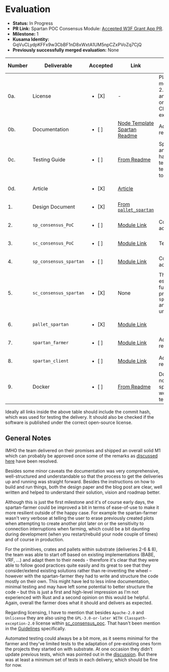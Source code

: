 # Evaluation

- **Status:** In Progress
- **PR Link:** Spartan POC Consensus Module: [Accepted W3F Grant App PR](https://github.com/w3f/Open-Grants-Program/pull/357).
- **Milestone:** 1
- **Kusama Identity:** GqVuCLydpKFFx9w3CbBF1nD8xWxtA1UM5npCZxPVoZq7CjQ
- **Previously successfully merged evaluation:** None

| Number | Deliverable            | Accepted              | Link                                                                                                                                                    | Evaluation Notes                                                                               |
| ------ | ---------------------- | --------------------- | ------------------------------------------------------------------------------------------------------------------------------------------------------- | ---------------------------------------------------------------------------------------------- |
| 0a.    | License                | <ul><li>[X]</li></ul> | -                                                                                                                                                       | Placed in each module: Apache 2.0, Unlicense and GPL-3.0-or-later WITH Classpath-exception-2.0 |
| 0b.    | Documentation          | <ul><li>[ ]</li></ul> | [Node Template Spartan Readme](https://github.com/subspace/substrate/blob/a88f2703ee153cdb5ae67e6e047bc86076370b60/bin/node-template-spartan/README.md) | Adjustments requested                                                                          |
| 0c.    | Testing Guide          | <ul><li>[ ]</li></ul> | [From Readme](https://github.com/subspace/substrate/blob/a88f2703ee153cdb5ae67e6e047bc86076370b60/bin/node-template-spartan/README.md#run-tests)        | Spartan, PoC, and Farmer all have minimal tests, one set of tests still needs to be delivered  |
| 0d.    | Article                | <ul><li>[X]</li></ul> | [Article](https://medium.com/@jeremiahwagstaff/bringing-poc-consensus-to-substrate-d49d49a912bd)                                                        |                                                                                                |
| 1.     | Design Document        | <ul><li>[X]</li></ul> | [From `pallet_spartan`](https://github.com/subspace/substrate/blob/a88f2703ee153cdb5ae67e6e047bc86076370b60/frame/spartan/design.md)                    |                                                                                                |
| 2.     | `sp_consensus_PoC`     | <ul><li>[ ]</li></ul> | [Module Link](https://github.com/subspace/substrate/tree/bfe9476526780ba4182d518764bc11e320222cc5/primitives/consensus/poc)                             | Copyright/Author adjustments                                                                   |
| 3.     | `sc_consensus_PoC`     | <ul><li>[ ]</li></ul> | [Module Link](https://github.com/subspace/substrate/tree/a48694d8a31afb369bdaa57d34a80e52f8c8445b/client/consensus/poc)                                 | Tests missing                                                                                  |
| 4.     | `sp_consensus_spartan` | <ul><li>[ ]</li></ul> | [Module Link](https://github.com/subspace/substrate/tree/385ba07f119f7b5163cb4876771a5854a24028e9/primitives/consensus/spartan)                         | Copyright/Author adjustments                                                                   |
| 5.     | `sc_consensus_spartan` | <ul><li>[X]</li></ul> | None                                                                                                                                                    | This is essentially the functionality provided by `spartan-farmer` and proved unessecary.      |
| 6.     | `pallet_spartan`       | <ul><li>[X]</li></ul> | [Module Link](https://github.com/subspace/substrate/tree/c0e058ff8da7a8ba25dde936adc9eecb4d22beb0/frame/spartan)                                        |                                                                                                |
| 7.     | `spartan_farmer`       | <ul><li>[ ]</li></ul> | [Module Link](https://github.com/subspace/spartan-farmer/tree/e6d5f866e09eecc1629f433c67c841fcefcbdd47)                                                 | Adjustments requested                                                                          |
| 8.     | `spartan_client`       | <ul><li>[ ]</li></ul> | [Module Link](https://github.com/subspace/substrate/tree/a88f2703ee153cdb5ae67e6e047bc86076370b60/bin/node-template-spartan)                            | Adjustments requested                                                                          |
| 9.     | Docker                 | <ul><li>[ ]</li></ul> | [From Readme](https://github.com/subspace/substrate/blob/a88f2703ee153cdb5ae67e6e047bc86076370b60/bin/node-template-spartan/README.md#run-with-docker)  | Docker image for node-template-spartan didn't work during my test (OSX)                        |

Ideally all links inside the above table should include the commit hash,
which was used for testing the delivery. It should also be checked if the software is published under the correct open-source license.

## General Notes

IMHO the team delivered on their promises and shipped an overall solid M1 which can probably be approved once some of the remarks as [discussed here](https://github.com/w3f/Grant-Milestone-Delivery/pull/165#issuecomment-835794353) have been resolved.

Besides some minor caveats the documentation was very comprehensive, well-structured and understandable so that the process to get the deliveries up and running was straight forward. Besides the instructions on how to build and run things, both the design paper and the blog post are clear, well written and helped to understand their solution, vision and roadmap better.

Although this is just the first milestone and it's of course early days, the spartan-farmer could be improved a bit in terms of ease-of-use to make it more resilient outside of the happy case. For example the spartan-farmer wasn't very verbose at telling the user to erase previously created plots when attempting to create another plot later on or the sensitivity to connection interruptions when farming, which could be a bit daunting during development (when you restart/rebuild your node couple of times) and of course in production.

For the primitives, crates and pallets within substrate (deliveries 2-6 & 8), the team was able to start off based on existing implementations (BABE, VRF, ...) and adapt them to their needs - therefore it's clear that they were able to follow good practices quite easily and its great to see that they consider/extend existing solutions rather than re-inventing the wheel – however with the spartan-farmer they had to write and structure the code mostly on their own. This might have led to less inline documentation, minimal testing and may have left some potential to better structure the code – but this is just a first and high-level impression as I'm not experienced with Rust and a second opinion on this would be helpful. Again, overall the farmer does what it should and delivers as expected.

Regarding licensing, I have to mention that besides `Apache-2.0` and `Unlicense` they are also using the `GPL-3.0-or-later WITH Classpath-exception-2.0` license within [sc_consensus_poc](https://github.com/subspace/substrate/blob/poc/client/consensus/poc/README.md). That hasn't been mention in the [Guidelines](https://github.com/w3f/General-Grants-Program/blob/master/grants/milestone-deliverables-guidelines.md) specifically.

Automated testing could always be a bit more, as it seems minimal for the farmer and they've limited tests to the adaptation of pre-existing ones form the projects they started on with substrate. At one occasion they didn't update previous tests, which was pointed out in the [discussion](https://github.com/w3f/Grant-Milestone-Delivery/pull/165#issuecomment-835794353). But there was at least a minimum set of tests in each delivery, which should be fine for now.
